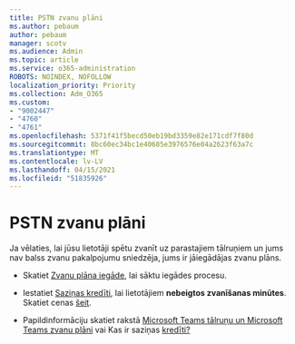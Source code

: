 ```yaml
---
title: PSTN zvanu plāni
ms.author: pebaum
author: pebaum
manager: scotv
ms.audience: Admin
ms.topic: article
ms.service: o365-administration
ROBOTS: NOINDEX, NOFOLLOW
localization_priority: Priority
ms.collection: Adm_O365
ms.custom:
- "9002447"
- "4760"
- "4761"
ms.openlocfilehash: 5371f41f5becd50eb19bd3359e82e171cdf7f80d
ms.sourcegitcommit: 8bc60ec34bc1e40685e3976576e04a2623f63a7c
ms.translationtype: MT
ms.contentlocale: lv-LV
ms.lasthandoff: 04/15/2021
ms.locfileid: "51835926"
---
```

# <a name="pstn-calling-plans"></a>PSTN zvanu plāni

Ja vēlaties, lai jūsu lietotāji spētu zvanīt uz parastajiem tālruņiem un jums nav balss zvanu pakalpojumu sniedzēja, jums ir jāiegādājas zvanu plāns.

- Skatiet [Zvanu plāna iegāde](https://docs.microsoft.com/MicrosoftTeams/calling-plans-for-office-365), lai sāktu iegādes procesu.

- Iestatiet [Saziņas kredīti](https://docs.microsoft.com/microsoftteams/set-up-communications-credits-for-your-organization), lai lietotājiem **nebeigtos zvanīšanas minūtes**. Skatiet cenas [šeit](https://products.office.com/microsoft-teams/voice-calling). 

- Papildinformāciju skatiet rakstā [Microsoft Teams tālruņu un Microsoft Teams zvanu plāni](https://docs.microsoft.com/MicrosoftTeams/calling-plan-landing-page) vai Kas ir saziņas [kredīti?](https://docs.microsoft.com/microsoftteams/what-are-communications-credits)
